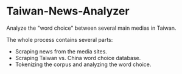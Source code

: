 # Taiwan-News-Analyzer
Analyze the "word choice" between several main medias in Taiwan.

The whole process contains several parts:
* Scraping news from the media sites.
* Scraping Taiwan vs. China word choice database.
* Tokenizing the corpus and analyzing the word choice.